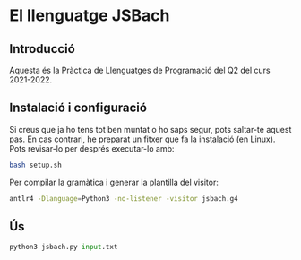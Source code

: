 # El llenguatge JSBach

## Introducció

Aquesta és la Pràctica de Llenguatges de Programació del Q2 del curs 2021-2022.

## Instalació i configuració

Si creus que ja ho tens tot ben muntat o ho saps segur, pots saltar-te aquest pas. En cas contrari, he preparat un fitxer que fa la instalació (en Linux). Pots revisar-lo per després executar-lo amb:
```bash
bash setup.sh
```

Per compilar la gramàtica i generar la plantilla del visitor:
```bash
antlr4 -Dlanguage=Python3 -no-listener -visitor jsbach.g4
```

## Ús
```python
python3 jsbach.py input.txt
```
